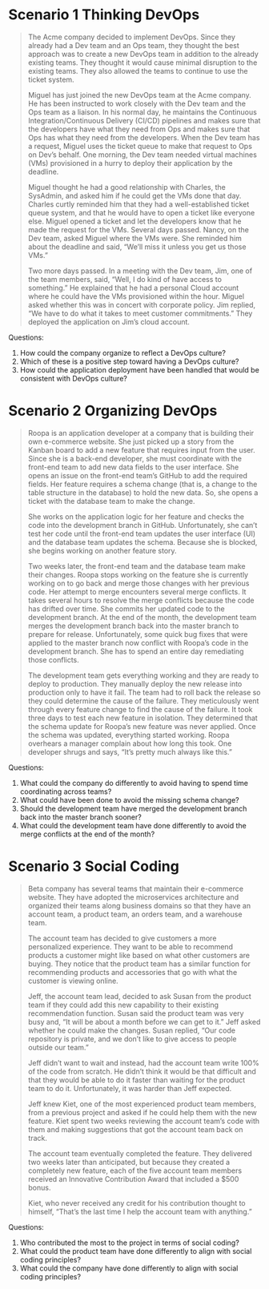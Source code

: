 # Scenario 1 Thinking DevOps

>The Acme company decided to implement DevOps. Since they already had a Dev team and an Ops team, they thought the best approach was to create a new DevOps team in addition to the already existing teams. They thought it would cause minimal disruption to the existing teams. They also allowed the teams to continue to use the ticket system.
>
>Miguel has just joined the new DevOps team at the Acme company. He has been instructed to work closely with the Dev team and the Ops team as a liaison. In his normal day, he maintains the Continuous Integration/Continuous Delivery (CI/CD) pipelines and makes sure that the developers have what they need from Ops and makes sure that Ops has what they need from the developers. When the Dev team has a request, Miguel uses the ticket queue to make that request to Ops on Dev’s behalf. One morning, the Dev team needed virtual machines (VMs) provisioned in a hurry to deploy their application by the deadline.
>
>Miguel thought he had a good relationship with Charles, the SysAdmin, and asked him if he could get the VMs done that day. Charles curtly reminded him that they had a well-established ticket queue system, and that he would have to open a ticket like everyone else. Miguel opened a ticket and let the developers know that he made the request for the VMs. Several days passed. Nancy, on the Dev team, asked Miguel where the VMs were. She reminded him about the deadline and said, “We’ll miss it unless you get us those VMs.”
>
>Two more days passed. In a meeting with the Dev team, Jim, one of the team members, said, “Well, I do kind of have access to something.” He explained that he had a personal Cloud account where he could have the VMs provisioned within the hour. Miguel asked whether this was in concert with corporate policy. Jim replied, “We have to do what it takes to meet customer commitments.” They deployed the application on Jim’s cloud account.

Questions: 

1. How could the company organize to reflect a DevOps culture?
2. Which of these is a positive step toward having a DevOps culture?
3. How could the application deployment have been handled that would be consistent with DevOps culture?

# Scenario 2 Organizing DevOps

> Roopa is an application developer at a company that is building their own e-commerce website. She just picked up a story from the Kanban board to add a new feature that requires input from the user. Since she is a back-end developer, she must coordinate with the front-end team to add new data fields to the user interface. She opens an issue on the front-end team’s GitHub to add the required fields. Her feature requires a schema change (that is, a change to the table structure in the database) to hold the new data. So, she opens a ticket with the database team to make the change.
>
>She works on the application logic for her feature and checks the code into the development branch in GitHub. Unfortunately, she can’t test her code until the front-end team updates the user interface (UI) and the database team updates the schema. Because she is blocked, she begins working on another feature story.
>
> Two weeks later, the front-end team and the database team make their changes. Roopa stops working on the feature she is currently working on to go back and merge those changes with her previous code. Her attempt to merge encounters several merge conflicts. It takes several hours to resolve the merge conflicts because the code has drifted over time. She commits her updated code to the development branch. At the end of the month, the development team merges the development branch back into the master branch to prepare for release. Unfortunately, some quick bug fixes that were applied to the master branch now conflict with Roopa’s code in the development branch. She has to spend an entire day remediating those conflicts.
>
> The development team gets everything working and they are ready to deploy to production. They manually deploy the new release into production only to have it fail. The team had to roll back the release so they could determine the cause of the failure. They meticulously went through every feature change to find the cause of the failure. It took three days to test each new feature in isolation. They determined that the schema update for Roopa’s new feature was never applied. Once the schema was updated, everything started working. Roopa overhears a manager complain about how long this took. One developer shrugs and says, “It’s pretty much always like this.”

Questions: 

1. What could the company do differently to avoid having to spend time coordinating across teams?
2. What could have been done to avoid the missing schema change?
3. Should the development team have merged the development branch back into the master branch sooner?  
4. What could the development team have done differently to avoid the merge conflicts at the end of the month? 

# Scenario 3 Social Coding

>Beta company has several teams that maintain their e-commerce website. They have adopted the microservices architecture and organized their teams along business domains so that they have an account team, a product team, an orders team, and a warehouse team.
>
>The account team has decided to give customers a more personalized experience. They want to be able to recommend products a customer might like based on what other customers are buying. They notice that the product team has a similar function for recommending products and accessories that go with what the customer is viewing online.
> 
>Jeff, the account team lead, decided to ask Susan from the product team if they could add this new capability to their existing recommendation function. Susan said the product team was very busy and, “It will be about a month before we can get to it.” Jeff asked whether he could make the changes. Susan replied, “Our code repository is private, and we don’t like to give access to people outside our team.”
>
>Jeff didn’t want to wait and instead, had the account team write 100% of the code from scratch. He didn’t think it would be that difficult and that they would be able to do it faster than waiting for the product team to do it. Unfortunately, it was harder than Jeff expected.
>
>Jeff knew Kiet, one of the most experienced product team members, from a previous project and asked if he could help them with the new feature. Kiet spent two weeks reviewing the account team’s code with them and making suggestions that got the account team back on track.
>
>The account team eventually completed the feature. They delivered two weeks later than anticipated, but because they created a completely new feature, each of the five account team members received an Innovative Contribution Award that included a $500 bonus.
>
>Kiet, who never received any credit for his contribution thought to himself, “That’s the last time I help the account team with anything.”

Questions: 

1. Who contributed the most to the project in terms of social coding?
2. What could the product team have done differently to align with social coding principles?
3. What could the company have done differently to align with social coding principles?
